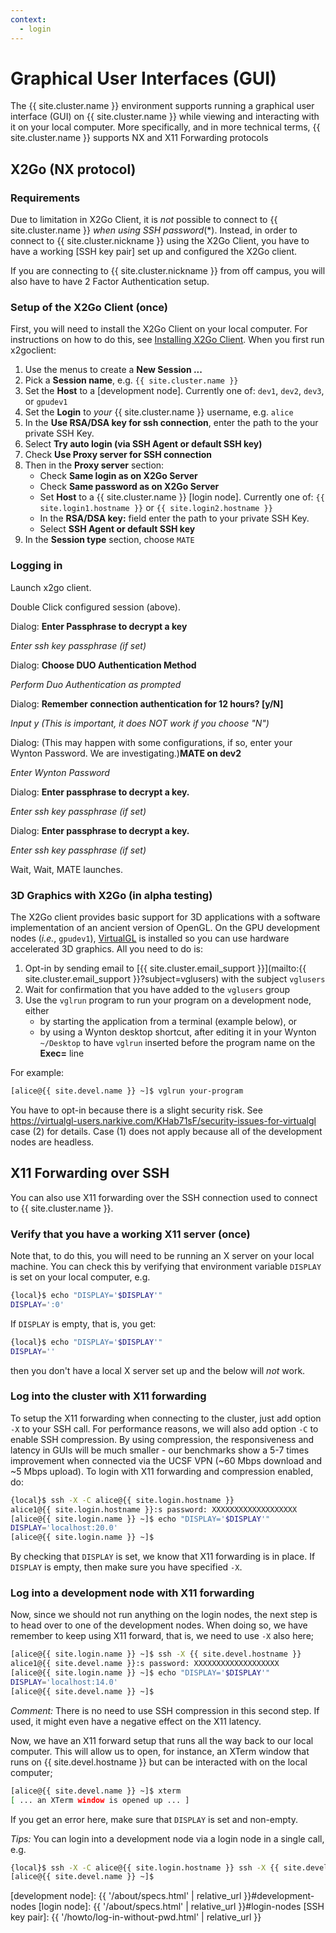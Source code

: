 ```yaml
---
context:
  - login
---
```


# Graphical User Interfaces (GUI)

The {{ site.cluster.name }} environment supports running a graphical user interface (GUI) on {{ site.cluster.name }} while viewing and interacting with it on your local computer.  More specifically, and in more technical terms, {{ site.cluster.name }} supports NX and X11 Forwarding protocols


## X2Go (NX protocol)

### Requirements

Due to limitation in X2Go Client, it is _not_ possible to connect to {{ site.cluster.name }}  _when using SSH password_(\*).  Instead, in order to connect to {{ site.cluster.nickname }} using the X2Go Client, you have to have a working [SSH key pair] set up and configured the X2Go client. 

If you are connecting to {{ site.cluster.nickname }} from off campus, you will also have to have 2 Factor Authentication setup.

### Setup of the X2Go Client (once)

First, you will need to install the X2Go Client on your local computer.  For instructions on how to do this, see [Installing X2Go Client](https://wiki.x2go.org/doku.php/doc:installation:x2goclient). When you first run x2goclient:

 1. Use the menus to create a **New Session ...**
 2. Pick a **Session name**, e.g. `{{ site.cluster.name }}`
 3. Set the **Host** to a [development node]. Currently one of: `dev1`, `dev2`, `dev3`, or `gpudev1`
 4. Set the **Login** to _your_ {{ site.cluster.name }} username, e.g. `alice`
 5. In the **Use RSA/DSA key for ssh connection**, enter the path to the your private SSH Key.
 6. Select **Try auto login (via SSH Agent or default SSH key)**
 7. Check **Use Proxy server for SSH connection**
 8. Then in the **Proxy server** section:
    - Check **Same login as on X2Go Server**
    - Check **Same password as on X2Go Server**
    - Set **Host** to a {{ site.cluster.name }} [login node]. Currently one of: `{{ site.login1.hostname }}` or `{{ site.login2.hostname }}`
    - In the **RSA/DSA key:** field enter the path to your private SSH Key.
    - Select **SSH Agent or default SSH key**
 7. In the **Session type** section, choose `MATE`


### Logging in

Launch x2go client.

Double Click configured session (above).

Dialog: **Enter Passphrase to decrypt a key**

_Enter ssh key passphrase (if set)_

Dialog: **Choose DUO Authentication Method**

_Perform Duo Authentication as prompted_

Dialog: **Remember connection authentication for 12 hours? [y/N]**

_Input y (This is important, it does NOT work if you choose "N")_

Dialog: (This may happen with some configurations, if so, enter your Wynton Password. We are investigating.)**MATE on dev2**

_Enter Wynton Password_

Dialog: **Enter passphrase to decrypt a key.**

_Enter ssh key passphrase (if set)_

Dialog: **Enter passphrase to decrypt a key.**

_Enter ssh key passphrase (if set)_

Wait, Wait, MATE launches.



### 3D Graphics with X2Go (in alpha testing)

The X2Go client provides basic support for 3D applications with a software implementation of an ancient version of OpenGL.  On the GPU development nodes (*i.e.*, `gpudev1`), [VirtualGL](https://virtualgl.org/) is installed so you can use hardware accelerated 3D graphics.  All you need to do is:

 1. Opt-in by sending email to [{{ site.cluster.email_support }}](mailto:{{ site.cluster.email_support }}?subject=vglusers) with the subject `vglusers`
 2. Wait for confirmation that you have added to the `vglusers` group
 3. Use the `vglrun` program to run your program on a development node, either
    - by starting the application from a terminal (example below), or
    - by using a Wynton desktop shortcut, after editing it in your Wynton `~/Desktop` to have `vglrun` inserted before the program name on the **Exec=** line

For example:

```sh
[alice@{{ site.devel.name }} ~]$ vglrun your-program
```

You have to opt-in because there is a slight security risk.  See <https://virtualgl-users.narkive.com/KHab71sF/security-issues-for-virtualgl> case (2) for details.  Case (1) does not apply because all of the development nodes are headless.



## X11 Forwarding over SSH

You can also use X11 forwarding over the SSH connection used to connect to {{ site.cluster.name }}.

### Verify that you have a working X11 server (once)

Note that, to do this, you will need to be running an X server on your local machine.  You can check this by verifying that environment variable `DISPLAY` is set on your local computer, e.g.

```sh
{local}$ echo "DISPLAY='$DISPLAY'"
DISPLAY=':0'
```

If `DISPLAY` is empty, that is, you get:

```sh
{local}$ echo "DISPLAY='$DISPLAY'"
DISPLAY=''
```

then you don't have a local X server set up and the below will _not_ work.



### Log into the cluster with X11 forwarding

To setup the X11 forwarding when connecting to the cluster, just add option `-X` to your SSH call.  For performance reasons, we will also add option `-C` to enable SSH compression.  By using compression, the responsiveness and latency in GUIs will be much smaller - our benchmarks show a 5-7 times improvement when connected via the UCSF VPN (~60 Mbps download and ~5 Mbps upload).  To login with X11 forwarding and compression enabled, do:

```sh
{local}$ ssh -X -C alice@{{ site.login.hostname }}
alice1@{{ site.login.hostname }}:s password: XXXXXXXXXXXXXXXXXXX
[alice@{{ site.login.name }} ~]$ echo "DISPLAY='$DISPLAY'"
DISPLAY='localhost:20.0'
[alice@{{ site.login.name }} ~]$
```

By checking that `DISPLAY` is set, we know that X11 forwarding is in place.  If `DISPLAY` is empty, then make sure you have specified `-X`.


### Log into a development node with X11 forwarding

Now, since we should not run anything on the login nodes, the next step is to head over to one of the development nodes.  When doing so, we have remember to keep using X11 forward, that is, we need to use `-X` also here;

```sh
[alice@{{ site.login.name }} ~]$ ssh -X {{ site.devel.hostname }}
alice1@{{ site.devel.name }}:s password: XXXXXXXXXXXXXXXXXXX
[alice@{{ site.login.name }} ~]$ echo "DISPLAY='$DISPLAY'"
DISPLAY='localhost:14.0'
[alice@{{ site.devel.name }} ~]$
```

_Comment:_ There is no need to use SSH compression in this second step.  If used, it might even have a negative effect on the X11 latency.

Now, we have an X11 forward setup that runs all the way back to our local computer.  This will allow us to open, for instance, an XTerm window that runs on {{ site.devel.hostname }} but can be interacted with on the local computer;

```sh
[alice@{{ site.devel.name }} ~]$ xterm
[ ... an XTerm window is opened up ... ]
```

If you get an error here, make sure that `DISPLAY` is set and non-empty.


_Tips:_ You can login into a development node via a login node in a single call, e.g.

```sh
{local}$ ssh -X -C alice@{{ site.login.hostname }} ssh -X {{ site.devel.hostname }}
[alice@{{ site.devel.name }} ~]$
```




[development node]: {{ '/about/specs.html' | relative_url }}#development-nodes
[login node]: {{ '/about/specs.html' | relative_url }}#login-nodes
[SSH key pair]: {{ '/howto/log-in-without-pwd.html' | relative_url }}
